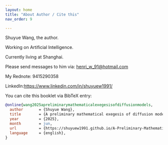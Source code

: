 ```yaml
---
layout: home
title: "About Author / Cite this"
nav_order: 9

---
```


<head>
  <title>A Preliminary Mathematical Exegesis of Diffusion Models</title>
  <meta name="description" content="An in-depth mathematical analysis of diffusion models in machine learning.">
  <meta name="keywords" content="diffusion models, mathematics, machine learning, exegesis">
  <meta name="author" content="Shuyue Wang">
  <!-- Open Graph (for social sharing) -->
  <meta property="og:title" content="A Preliminary Mathematical Exegesis of Diffusion Models">
  <meta property="og:description" content="An in-depth mathematical analysis of diffusion models in machine learning.">
  <meta property="og:url" content="https://shuyuew1991.github.io/A-Preliminary-Mathematical-Exegesis-of-Diffusion-Models/">
  <meta property="og:type" content="website">
</head>

Shuyue Wang, the author.

Working on Artificial Intelligence.

Currently living at Shanghai.

Please send messages to him via: henri_w_91@hotmail.com

My Rednote: 9415290358

LinkedIn:https://www.linkedin.com/in/shuyuew1991/


You can cite this booklet via BibTeX entry:
```bibtex
@online{wang2025apreliminarymathematicalexegesisofdiffusionmodels,
  author       = {Shuyue Wang},
  title        = {A preliminary mathematical exegesis of diffusion models},
  year         = {2025},
  month        = jun,
  url          = {https://shuyuew1991.github.io/A-Preliminary-Mathematical-Exegesis-of-Diffusion-Models/},
  language     = {english},    
}
```
